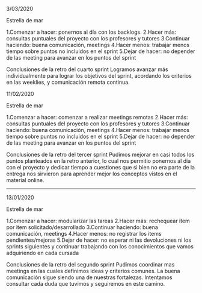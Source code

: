 3/03/2020

Estrella de mar

1.Comenzar a hacer: ponernos al día con los backlogs.
2.Hacer más: consultas puntuales del proyecto con los profesores y tutores 
3.Continuar haciendo: buena comunicación, meetings
4.Hacer menos: trabajar menos tiempo sobre puntos no incluidos en el sprint
5.Dejar de hacer: no depender de las meeting para avanzar en los puntos del sprint

Conclusiones de la retro del cuarto sprint
Logramos avanzar más individualmente para lograr los objetivos del sprint, acordando los criterios en las weeklies, y comunicación remota continua.


11/02/2020

Estrella de mar

1.Comenzar a hacer: comenzar a realizar meetings remotas
2.Hacer más: consultas puntuales del proyecto con los profesores y tutores
3.Continuar haciendo: buena comunicación, meetings
4.Hacer menos: trabajar menos tiempo sobre puntos no incluidos en el sprint
5.Dejar de hacer: no depender de las meeting para avanzar en los puntos del sprint

Conclusiones de la retro del tercer sprint
Pudimos mejorar en casi todos los puntos planteados en la retro anterior, lo cual nos permitio ponernos al dia con el proyecto y dedicar tiempo a cuestiones que si bien no era parte de la entrega nos sirvieron para aprender mejor los conceptos vistos en el material online.

------------------------------------------------------------------------------------------------------

13/01/2020

Estrella de mar

1.Comenzar a hacer: modularizar las tareas
2.Hacer más: rechequear item por item solicitado/desarrollado
3.Continuar haciendo: buena comunicación, meetings
4.Hacer menos: no registrar los items pendientes/mejoras
5.Dejar de hacer: no esperar ni las devoluciones ni los sprints siguientes y continuar trabajando con los conocimientos que vamos adquiriendo en cada cursada

Conclusiones de la retro del segundo sprint
Pudimos coordinar mas meetings en las cuales definimos ideas y criterios comunes. La buena comunicación sigue siendo una de nuestras fortalezas. Intentamos consultar cada duda que tuvimos y seguiremos en este camino.
